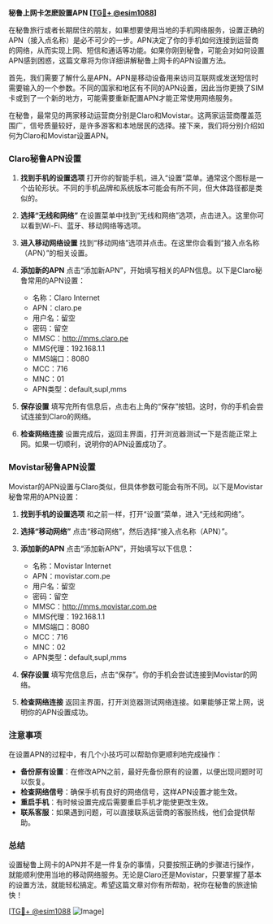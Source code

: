 **秘鲁上网卡怎麽設置APN [[TG💪+ @esim1088](https://t.me/s/esim1088)]**

在秘鲁旅行或者长期居住的朋友，如果想要使用当地的手机网络服务，设置正确的APN（接入点名称）是必不可少的一步。APN决定了你的手机如何连接到运营商的网络，从而实现上网、短信和通话等功能。如果你刚到秘鲁，可能会对如何设置APN感到困惑，这篇文章将为你详细讲解秘鲁上网卡的APN设置方法。

首先，我们需要了解什么是APN。APN是移动设备用来访问互联网或发送短信时需要输入的一个参数。不同的国家和地区有不同的APN设置，因此当你更换了SIM卡或到了一个新的地方，可能需要重新配置APN才能正常使用网络服务。

在秘鲁，最常见的两家移动运营商分别是Claro和Movistar。这两家运营商覆盖范围广，信号质量较好，是许多游客和本地居民的选择。接下来，我们将分别介绍如何为Claro和Movistar设置APN。

### Claro秘鲁APN设置

1. **找到手机的设置选项**
   打开你的智能手机，进入“设置”菜单。通常这个图标是一个齿轮形状。不同的手机品牌和系统版本可能会有所不同，但大体路径都是类似的。

2. **选择“无线和网络”**
   在设置菜单中找到“无线和网络”选项，点击进入。这里你可以看到Wi-Fi、蓝牙、移动网络等选项。

3. **进入移动网络设置**
   找到“移动网络”选项并点击。在这里你会看到“接入点名称（APN）”的相关设置。

4. **添加新的APN**
   点击“添加新APN”，开始填写相关的APN信息。以下是Claro秘鲁常用的APN设置：
   - 名称：Claro Internet
   - APN：claro.pe
   - 用户名：留空
   - 密码：留空
   - MMSC：http://mms.claro.pe
   - MMS代理：192.168.1.1
   - MMS端口：8080
   - MCC：716
   - MNC：01
   - APN类型：default,supl,mms

5. **保存设置**
   填写完所有信息后，点击右上角的“保存”按钮。这时，你的手机会尝试连接到Claro的网络。

6. **检查网络连接**
   设置完成后，返回主界面，打开浏览器测试一下是否能正常上网。如果一切顺利，说明你的APN设置成功了。

### Movistar秘鲁APN设置

Movistar的APN设置与Claro类似，但具体参数可能会有所不同。以下是Movistar秘鲁常用的APN设置：

1. **找到手机的设置选项**
   和之前一样，打开“设置”菜单，进入“无线和网络”。

2. **选择“移动网络”**
   点击“移动网络”，然后选择“接入点名称（APN）”。

3. **添加新的APN**
   点击“添加新APN”，开始填写以下信息：
   - 名称：Movistar Internet
   - APN：movistar.com.pe
   - 用户名：留空
   - 密码：留空
   - MMSC：http://mms.movistar.com.pe
   - MMS代理：192.168.1.1
   - MMS端口：8080
   - MCC：716
   - MNC：02
   - APN类型：default,supl,mms

4. **保存设置**
   填写完信息后，点击“保存”。你的手机会尝试连接到Movistar的网络。

5. **检查网络连接**
   返回主界面，打开浏览器测试网络连接。如果能够正常上网，说明你的APN设置成功。

### 注意事项

在设置APN的过程中，有几个小技巧可以帮助你更顺利地完成操作：

- **备份原有设置**：在修改APN之前，最好先备份原有的设置，以便出现问题时可以恢复。
- **检查网络信号**：确保手机有良好的网络信号，这样APN设置才能生效。
- **重启手机**：有时候设置完成后需要重启手机才能使更改生效。
- **联系客服**：如果遇到问题，可以直接联系运营商的客服热线，他们会提供帮助。

### 总结

设置秘鲁上网卡的APN并不是一件复杂的事情，只要按照正确的步骤进行操作，就能顺利使用当地的移动网络服务。无论是Claro还是Movistar，只要掌握了基本的设置方法，就能轻松搞定。希望这篇文章对你有所帮助，祝你在秘鲁的旅途愉快！

[[TG💪+ @esim1088](https://t.me/s/esim1088) ![Image](https://i.postimg.cc/4NQfJmqS/Snipaste-2025-05-13-00-14-12.png)]
